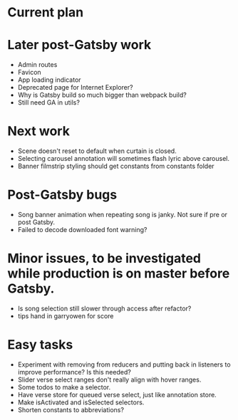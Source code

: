 # Current plan

# Later post-Gatsby work
* Admin routes
* Favicon
* App loading indicator
* Deprecated page for Internet Explorer?
* Why is Gatsby build so much bigger than webpack build?
* Still need GA in utils?

# Next work
* Scene doesn't reset to default when curtain is closed.
* Selecting carousel annotation will sometimes flash lyric above carousel.
* Banner filmstrip styling should get constants from constants folder

# Post-Gatsby bugs
* Song banner animation when repeating song is janky. Not sure if pre or post Gatsby.
* Failed to decode downloaded font warning?

# Minor issues, to be investigated while production is on master before Gatsby.
* Is song selection still slower through access after refactor?
* tips hand in garryowen for score

# Easy tasks
* Experiment with removing from reducers and putting back in listeners to improve performance? Is this needed?
* Slider verse select ranges don't really align with hover ranges.
* Some todos to make a selector.
* Have verse store for queued verse select, just like annotation store.
* Make isActivated and isSelected selectors.
* Shorten constants to abbreviations?
